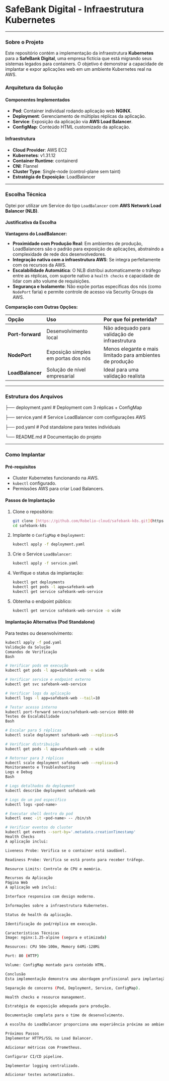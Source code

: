 # SafeBank Digital - Infraestrutura Kubernetes

---

### Sobre o Projeto

Este repositório contém a implementação da infraestrutura **Kubernetes** para a **SafeBank Digital**, uma empresa fictícia que está migrando seus sistemas legados para containers. O objetivo é demonstrar a capacidade de implantar e expor aplicações web em um ambiente Kubernetes real na AWS.

### Arquitetura da Solução

#### Componentes Implementados

* **Pod**: Container individual rodando aplicação web **NGINX**.
* **Deployment**: Gerenciamento de múltiplas réplicas da aplicação.
* **Service**: Exposição da aplicação via **AWS Load Balancer**.
* **ConfigMap**: Conteúdo HTML customizado da aplicação.

#### Infraestrutura

* **Cloud Provider**: AWS EC2
* **Kubernetes**: v1.31.12
* **Container Runtime**: containerd
* **CNI**: Flannel
* **Cluster Type**: Single-node (control-plane sem taint)
* **Estratégia de Exposição**: LoadBalancer

---

### Escolha Técnica

Optei por utilizar um Service do tipo `LoadBalancer` com **AWS Network Load Balancer (NLB)**.

#### Justificativa da Escolha

**Vantagens do LoadBalancer:**

* **Proximidade com Produção Real**: Em ambientes de produção, LoadBalancers são o padrão para exposição de aplicações, abstraindo a complexidade de rede dos desenvolvedores.
* **Integração nativa com a infraestrutura AWS**: Se integra perfeitamente com os recursos da AWS.
* **Escalabilidade Automática**: O NLB distribui automaticamente o tráfego entre as réplicas, com suporte nativo a `health checks` e capacidade de lidar com alto volume de requisições.
* **Segurança e Isolamento**: Não expõe portas específicas dos nós (como `NodePort` faria) e permite controle de acesso via Security Groups da AWS.

**Comparação com Outras Opções:**

| Opção | Uso | Por que foi preterida? |
| :--- | :--- | :--- |
| **Port-forward** | Desenvolvimento local | Não adequado para validação de infraestrutura |
| **NodePort** | Exposição simples em portas dos nós | Menos elegante e mais limitado para ambientes de produção |
| **LoadBalancer** | Solução de nível empresarial | Ideal para uma validação realista |

---

### Estrutura dos Arquivos

├── deployment.yaml    # Deployment com 3 réplicas + ConfigMap

├── service.yaml      # Service LoadBalancer com configurações AWS

├── pod.yaml          # Pod standalone para testes individuais

└── README.md         # Documentação do projeto



---

### Como Implantar

#### Pré-requisitos

* Cluster Kubernetes funcionando na AWS.
* `kubectl` configurado.
* Permissões AWS para criar Load Balancers.

#### Passos de Implantação

1.  Clone o repositório:
    ```bash
    git clone [https://github.com/Robelio-cloud/safebank-k8s.git](https://github.com/Robelio-cloud/safebank-k8s.git)
    cd safebank-k8s
    ```
2.  Implante o `ConfigMap` e `Deployment`:
    ```bash
    kubectl apply -f deployment.yaml
    ```
3.  Crie o Service `LoadBalancer`:
    ```bash
    kubectl apply -f service.yaml
    ```
4.  Verifique o status da implantação:
    ```bash
    kubectl get deployments
    kubectl get pods -l app=safebank-web
    kubectl get service safebank-web-service
    ```
5.  Obtenha o endpoint público:
    ```bash
    kubectl get service safebank-web-service -o wide
    ```

#### Implantação Alternativa (Pod Standalone)

Para testes ou desenvolvimento:

```bash
kubectl apply -f pod.yaml
Validação da Solução
Comandos de Verificação
Bash

# Verificar pods em execução
kubectl get pods -l app=safebank-web -o wide

# Verificar service e endpoint externo
kubectl get svc safebank-web-service

# Verificar logs da aplicação
kubectl logs -l app=safebank-web --tail=10

# Testar acesso interno
kubectl port-forward service/safebank-web-service 8080:80
Testes de Escalabilidade
Bash

# Escalar para 5 réplicas
kubectl scale deployment safebank-web --replicas=5

# Verificar distribuição
kubectl get pods -l app=safebank-web -o wide

# Retornar para 3 réplicas
kubectl scale deployment safebank-web --replicas=3
Monitoramento e Troubleshooting
Logs e Debug
Bash

# Logs detalhados do deployment
kubectl describe deployment safebank-web

# Logs de um pod específico
kubectl logs <pod-name>

# Executar shell dentro do pod
kubectl exec -it <pod-name> -- /bin/sh

# Verificar eventos do cluster
kubectl get events --sort-by='.metadata.creationTimestamp'
Health Checks
A aplicação inclui:

Liveness Probe: Verifica se o container está saudável.

Readiness Probe: Verifica se está pronto para receber tráfego.

Resource Limits: Controle de CPU e memória.

Recursos da Aplicação
Página Web
A aplicação web inclui:

Interface responsiva com design moderno.

Informações sobre a infraestrutura Kubernetes.

Status de health da aplicação.

Identificação do pod/réplica em execução.

Características Técnicas
Image: nginx:1.25-alpine (segura e otimizada)

Resources: CPU 50m-100m, Memory 64Mi-128Mi

Port: 80 (HTTP)

Volume: ConfigMap montado para conteúdo HTML.

Conclusão
Esta implementação demonstra uma abordagem profissional para implantação de aplicações em Kubernetes, utilizando best practices como:

Separação de concerns (Pod, Deployment, Service, ConfigMap).

Health checks e resource management.

Estratégia de exposição adequada para produção.

Documentação completa para o time de desenvolvimento.

A escolha do LoadBalancer proporciona uma experiência próxima ao ambiente de produção, facilitando a validação da infraestrutura pela equipe de desenvolvimento da SafeBank Digital.

Próximos Passos
Implementar HTTPS/SSL no Load Balancer.

Adicionar métricas com Prometheus.

Configurar CI/CD pipeline.

Implementar logging centralizado.

Adicionar testes automatizados.

